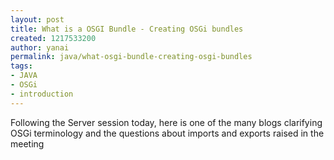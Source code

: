 ```yaml
---
layout: post
title: What is a OSGI Bundle - Creating OSGi bundles
created: 1217533200
author: yanai
permalink: java/what-osgi-bundle-creating-osgi-bundles
tags:
- JAVA
- OSGi
- introduction
---
```

<p><span class="thmr_call" id="thmr_42"><span class="thmr_call" id="thmr_6">Following the Server session today, here is one of the many blogs clarifying OSGi terminology and the questions about imports and exports raised in the meeting</span></span></p><p>&nbsp;</p>
